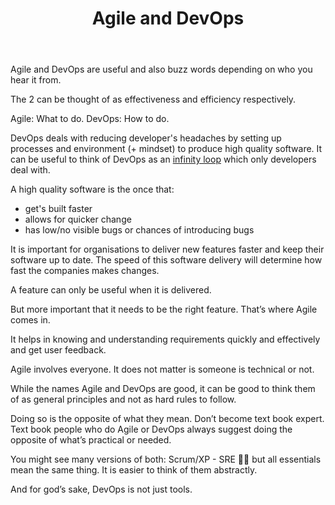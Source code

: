 ﻿---
description: 
title: Agile and DevOps
comments: true
categories: [Thoughts, Agile, DevOps]
layout: post
use_math: true
permalink: /agile_devops/
---

Agile and DevOps are useful and also buzz words depending on who you hear it from.

The 2 can be thought of as effectiveness and efficiency respectively.

Agile: What to do.
DevOps: How to do.

DevOps deals with reducing developer's headaches by setting up processes and environment (+ mindset) to produce high quality software. It can be useful to think of DevOps as an [infinity loop](https://www.instana.com/media/ci-cd-loop-1024x456.png) which only developers deal with.

A high quality software is the once that:
 - get's built faster
 - allows for quicker change
 - has low/no visible bugs or chances of introducing bugs

It is important for organisations to deliver new features faster and keep their software up to date.  The speed of this software delivery will determine how fast the companies makes changes.

A feature can only be useful when it is delivered.

But more important that it needs to be the right feature. That’s where Agile comes in.

It helps in knowing and understanding requirements quickly and effectively and get user feedback.

Agile involves everyone. It does not matter is someone is technical or not.

While the names Agile and DevOps are good, it can be good to think them of as general principles and not as hard rules to follow.

Doing so is the opposite of what they mean. Don’t become text book expert. Text book people who do Agile or DevOps always suggest doing the opposite of what’s practical or needed.

You might see many versions of both: Scrum/XP - SRE 🤘🏼 but all essentials mean the same thing. It is easier to think of them abstractly.

And for god’s sake, DevOps is not just tools.
